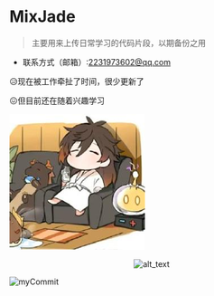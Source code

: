 # MixJade

> 主要用来上传日常学习的代码片段，以期备份之用

* 联系方式（邮箱）:2231973602@qq.com

:disappointed_relieved:现在被工作牵扯了时间，很少更新了

:confounded:但目前还在随着兴趣学习

![image](./public/January5.jpg)

<div align="center">
<img src="https://github-readme-stats.vercel.app/api/top-langs/?username=MixJade&theme=transparent&hide_border=true&layout=donut-vertical&langs_count=13" alt="alt_text">
</div>

![myCommit](https://github-readme-activity-graph.vercel.app/graph?username=MixJade&theme=github-compact&hide_border=true&area=true)

  <!---
  MixJade/MixJade is a ✨ special ✨ repository because its `README.md` (this file) appears on your GitHub profile.
  You can click the Preview link to take a look at your changes.
  --->
